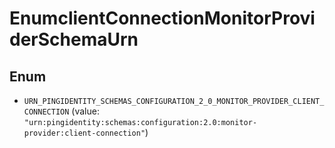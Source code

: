 

# EnumclientConnectionMonitorProviderSchemaUrn

## Enum


* `URN_PINGIDENTITY_SCHEMAS_CONFIGURATION_2_0_MONITOR_PROVIDER_CLIENT_CONNECTION` (value: `"urn:pingidentity:schemas:configuration:2.0:monitor-provider:client-connection"`)



